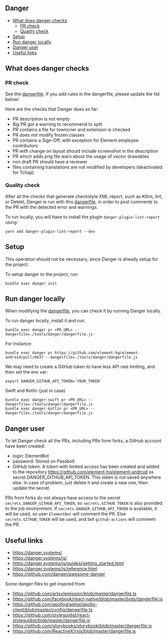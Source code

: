 ## Danger

<!--- TOC -->

* [What does danger checks](#what-does-danger-checks)
  * [PR check](#pr-check)
  * [Quality check](#quality-check)
* [Setup](#setup)
* [Run danger locally](#run-danger-locally)
* [Danger user](#danger-user)
* [Useful links](#useful-links)

<!--- END -->

## What does danger checks

### PR check

See the [dangerfile](../tools/danger/dangerfile.js). If you add rules in the dangerfile, please update the list below!

Here are the checks that Danger does so far:

- PR description is not empty
- Big PR got a warning to recommend to split
- PR contains a file for towncrier and extension is checked
- PR does not modify frozen classes
- PR contains a Sign-Off, with exception for Element employee contributors
- PR with change on layout should include screenshot in the description
- PR which adds png file warn about the usage of vector drawables
- non draft PR should have a reviewer
- files containing translations are not modified by developers (deactivated for Tchap)

### Quality check

After all the checks that generate checkstyle XML report, such as Ktlint, lint, or Detekt, Danger is run with this [dangerfile](../tools/danger/dangerfile-lint.js), in order to post comments to the PR with the detected error and warnings.

To run locally, you will have to install the plugin `danger-plugin-lint-report` using:

```shell
yarn add danger-plugin-lint-report --dev
```

## Setup

This operation should not be necessary, since Danger is already setup for the project.

To setup danger to the project, run:

```shell
bundle exec danger init
```

## Run danger locally

When modifying the [dangerfile](../tools/danger/dangerfile.js), you can check it by running Danger locally.

To run danger locally, install it and run:

```shell
bundle exec danger pr <PR_URL> --dangerfile=./tools/danger/dangerfile.js
```

For instance:

```shell
bundle exec danger pr https://github.com/element-hq/element-android/pull/6637 --dangerfile=./tools/danger/dangerfile.js
```

We may need to create a GitHub token to have less API rate limiting, and then set the env var:

```shell
export DANGER_GITHUB_API_TOKEN='YOUR_TOKEN'
```

Swift and Kotlin (just in case)

```shell
bundle exec danger-swift pr <PR_URL> --dangerfile=./tools/danger/dangerfile.js
bundle exec danger-kotlin pr <PR_URL> --dangerfile=./tools/danger/dangerfile.js
```

## Danger user

To let Danger check all the PRs, including PRs form forks, a GitHub account have been created:
- login: ElementBot
- password: Stored on Passbolt
- GitHub token: A token with limited access has been created and added to the repository https://github.com/element-hq/element-android as secret DANGER_GITHUB_API_TOKEN. This token is not saved anywhere else. In case of problem, just delete it and create a new one, then update the secret.

PRs from forks do not always have access to the secret `secrets.DANGER_GITHUB_API_TOKEN`, so `secrets.GITHUB_TOKEN` is also provided to the job environment. If `secrets.DANGER_GITHUB_API_TOKEN` is available, it will be used, so user `ElementBot` will comment the PR. Else `secrets.GITHUB_TOKEN` will be used, and bot `github-actions` will comment the PR.

## Useful links

- https://danger.systems/
- https://danger.systems/js/
- https://danger.systems/js/guides/getting_started.html
- https://danger.systems/js/reference.html
- https://github.com/danger/awesome-danger

Some danger files to get inspired from

- https://github.com/artsy/emission/blob/master/dangerfile.ts
- https://github.com/facebook/react-native/blob/master/bots/dangerfile.js
- https://github.com/apollographql/apollo-client/blob/master/config/dangerfile.ts
- https://github.com/styleguidist/react-styleguidist/blob/master/dangerfile.js
- https://github.com/storybooks/storybook/blob/master/dangerfile.js
- https://github.com/ReactiveX/rxjs/blob/master/dangerfile.js
